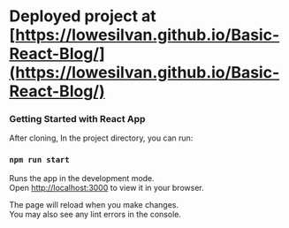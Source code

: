 # Deployed project at [https://lowesilvan.github.io/Basic-React-Blog/](https://lowesilvan.github.io/Basic-React-Blog/)

### Getting Started with React App

After cloning, In the project directory, you can run:

### `npm run start`

Runs the app in the development mode.\
Open [http://localhost:3000](http://localhost:3000) to view it in your browser.

The page will reload when you make changes.\
You may also see any lint errors in the console.

